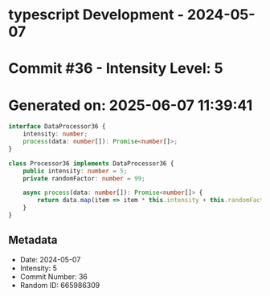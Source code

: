 ﻿# typescript Development - 2024-05-07
# Commit #36 - Intensity Level: 5
# Generated on: 2025-06-07 11:39:41
```typescript
interface DataProcessor36 {
    intensity: number;
    process(data: number[]): Promise<number[]>;
}

class Processor36 implements DataProcessor36 {
    public intensity: number = 5;
    private randomFactor: number = 99;

    async process(data: number[]): Promise<number[]> {
        return data.map(item => item * this.intensity + this.randomFactor);
    }
}
```
## Metadata
- Date: 2024-05-07
- Intensity: 5
- Commit Number: 36
- Random ID: 665986309
